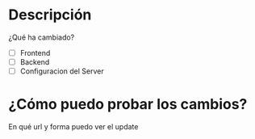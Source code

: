 # Descripción
¿Qué ha cambiado?

- [ ] Frontend
- [ ] Backend
- [ ] Configuracion del Server

# ¿Cómo puedo probar los cambios?

En qué url y forma puedo ver el update
